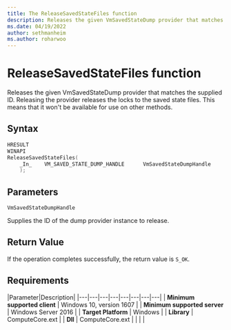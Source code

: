 ```yaml
---
title: The ReleaseSavedStateFiles function
description: Releases the given VmSavedStateDump provider that matches the supplied ID.
ms.date: 04/19/2022
author: sethmanheim
ms.author: roharwoo
---
```


# ReleaseSavedStateFiles function

Releases the given VmSavedStateDump provider that matches the supplied ID. Releasing the provider releases the locks to the saved state files. This means that it won't be available for use on other methods.

## Syntax
```C
HRESULT
WINAPI
ReleaseSavedStateFiles(
    _In_    VM_SAVED_STATE_DUMP_HANDLE      VmSavedStateDumpHandle
    );
```

## Parameters

`VmSavedStateDumpHandle`

Supplies the ID of the dump provider instance to release.

## Return Value

If the operation completes successfully, the return value is `S_OK`.

## Requirements

|Parameter|Description|
|---|---|---|---|---|---|---|---|
| **Minimum supported client** | Windows 10, version 1607 |
| **Minimum supported server** | Windows Server 2016 |
| **Target Platform** | Windows |
| **Library** | ComputeCore.ext |
| **Dll** | ComputeCore.ext |
|    |    |
